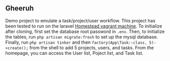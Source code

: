 
## Gheeruh
Demo project to emulate a task/project/user workflow. This project has been tested to run on the laravel [Homestead vagrant machine](https://laravel.com/docs/7.x/homestead). To initialize after cloning, first set the database root password in ```.env```. Then, to initialize the tables, run ```php artisan migrate:fresh``` to set up the mysql database. Finally, run ```php artisan tinker``` and then ```factory(App\Task::class, 5)->create();``` from the shell to add 5 projects, users, and tasks. From the homepage, you can access the User list, Poject list, and Task list.